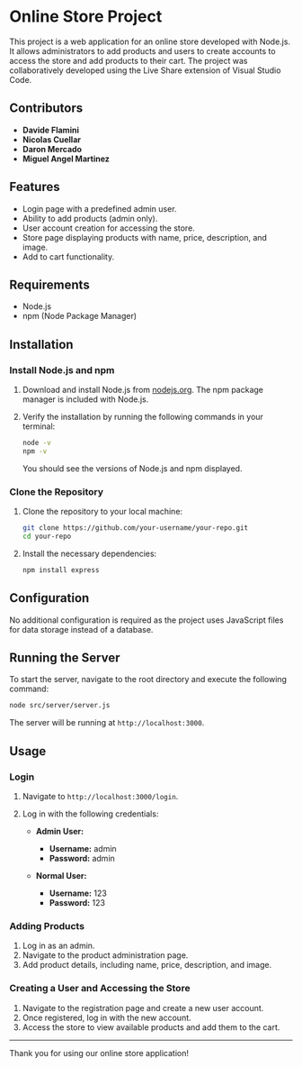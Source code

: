 # Online Store Project

This project is a web application for an online store developed with Node.js. It allows administrators to add products and users to create accounts to access the store and add products to their cart. The project was collaboratively developed using the Live Share extension of Visual Studio Code.

## Contributors

- **Davide Flamini**
- **Nicolas Cuellar**
- **Daron Mercado**
- **Miguel Angel Martinez**

## Features

- Login page with a predefined admin user.
- Ability to add products (admin only).
- User account creation for accessing the store.
- Store page displaying products with name, price, description, and image.
- Add to cart functionality.

## Requirements

- Node.js
- npm (Node Package Manager)

## Installation

### Install Node.js and npm

1. Download and install Node.js from [nodejs.org](https://nodejs.org/). The npm package manager is included with Node.js.

2. Verify the installation by running the following commands in your terminal:

   ```sh
   node -v
   npm -v
   ```

   You should see the versions of Node.js and npm displayed.

### Clone the Repository

1. Clone the repository to your local machine:

   ```sh
   git clone https://github.com/your-username/your-repo.git
   cd your-repo
   ```

2. Install the necessary dependencies:

   ```sh
   npm install express
   ```

## Configuration

No additional configuration is required as the project uses JavaScript files for data storage instead of a database.

## Running the Server

To start the server, navigate to the root directory and execute the following command:

```sh
node src/server/server.js
```

The server will be running at `http://localhost:3000`.

## Usage

### Login

1. Navigate to `http://localhost:3000/login`.
2. Log in with the following credentials:

   - **Admin User:**
     - **Username:** admin
     - **Password:** admin

   - **Normal User:**
     - **Username:** 123
     - **Password:** 123

### Adding Products

1. Log in as an admin.
2. Navigate to the product administration page.
3. Add product details, including name, price, description, and image.

### Creating a User and Accessing the Store

1. Navigate to the registration page and create a new user account.
2. Once registered, log in with the new account.
3. Access the store to view available products and add them to the cart.

---

Thank you for using our online store application!

